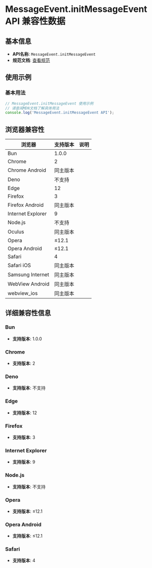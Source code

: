 # MessageEvent.initMessageEvent API 兼容性数据

## 基本信息

- **API名称**: `MessageEvent.initMessageEvent`
- **规范文档**: [查看规范](https://html.spec.whatwg.org/multipage/comms.html#dom-messageevent-initmessageevent)

## 使用示例

### 基本用法

```javascript
// MessageEvent.initMessageEvent 使用示例
// 请查阅MDN文档了解具体用法
console.log('MessageEvent.initMessageEvent API');
```

## 浏览器兼容性

| 浏览器 | 支持版本 | 说明 |
|--------|----------|------|
| Bun | 1.0.0 |  |
| Chrome | 2 |  |
| Chrome Android | 同主版本 |  |
| Deno | 不支持 |  |
| Edge | 12 |  |
| Firefox | 3 |  |
| Firefox Android | 同主版本 |  |
| Internet Explorer | 9 |  |
| Node.js | 不支持 |  |
| Oculus | 同主版本 |  |
| Opera | ≤12.1 |  |
| Opera Android | ≤12.1 |  |
| Safari | 4 |  |
| Safari iOS | 同主版本 |  |
| Samsung Internet | 同主版本 |  |
| WebView Android | 同主版本 |  |
| webview_ios | 同主版本 |  |

## 详细兼容性信息

### Bun

- **支持版本**: 1.0.0

### Chrome

- **支持版本**: 2

### Deno

- **支持版本**: 不支持

### Edge

- **支持版本**: 12

### Firefox

- **支持版本**: 3

### Internet Explorer

- **支持版本**: 9

### Node.js

- **支持版本**: 不支持

### Opera

- **支持版本**: ≤12.1

### Opera Android

- **支持版本**: ≤12.1

### Safari

- **支持版本**: 4

